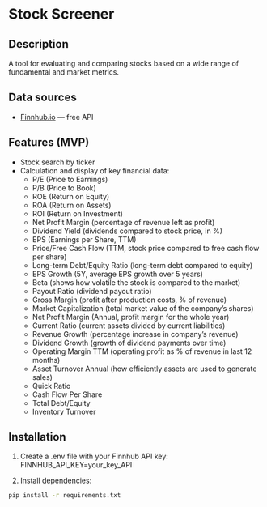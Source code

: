 # Stock Screener

## Description
A tool for evaluating and comparing stocks based on a wide range of fundamental and market metrics.

## Data sources
- [Finnhub.io](https://finnhub.io/) — free API

## Features (MVP)
- Stock search by ticker
- Calculation and display of key financial data:
	- P/E (Price to Earnings)
	- P/B (Price to Book)
	- ROE (Return on Equity)
	- ROA (Return on Assets)
	- ROI (Return on Investment)
	- Net Profit Margin (percentage of revenue left as profit)
	- Dividend Yield (dividends compared to stock price, in %)
	- EPS (Earnings per Share, TTM)
	- Price/Free Cash Flow (TTM, stock price compared to free cash flow per share)
	- Long-term Debt/Equity Ratio (long-term debt compared to equity)
	- EPS Growth (5Y,  average EPS growth over 5 years)
	- Beta (shows how volatile the stock is compared to the market)
	- Payout Ratio (dividend payout ratio)
	- Gross Margin (profit after production costs, % of revenue)
	- Market Capitalization (total market value of the company’s shares)
	- Net Profit Margin (Annual, profit margin for the whole year)
	- Current Ratio (current assets divided by current liabilities)
	- Revenue Growth (percentage increase in company’s revenue)
	- Dividend Growth (growth of dividend payments over time)
	- Operating Margin TTM (operating profit as % of revenue in last 12 months)
	- Asset Turnover Annual (how efficiently assets are used to generate sales)
	- Quick Ratio
	- Cash Flow Per Share
	- Total Debt/Equity
	- Inventory Turnover
	


## Installation
1. Create a .env file with your Finnhub API key:
    FINNHUB_API_KEY=your_key_API

2. Install dependencies:
```bash
pip install -r requirements.txt